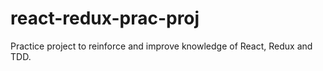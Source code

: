 # react-redux-prac-proj
Practice project to reinforce and improve knowledge of React, Redux and TDD.
